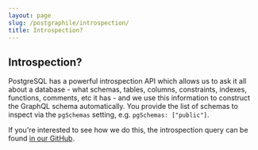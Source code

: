 ```yaml
---
layout: page
slug: /postgraphile/introspection/
title: Introspection?
---
```


## Introspection?

PostgreSQL has a powerful introspection API which allows us to ask it all
about a database - what schemas, tables, columns, constraints, indexes,
functions, comments, etc it has - and we use this information to construct
the GraphQL schema automatically. You provide the list of schemas to inspect
via the `pgSchemas` setting, e.g. `pgSchemas: ["public"]`.

If you're interested to see how we do this, the introspection query can be
found [in our
GitHub](https://github.com/graphile/graphile-engine/blob/master/packages/graphile-build-pg/src/plugins/introspectionQuery.js).
